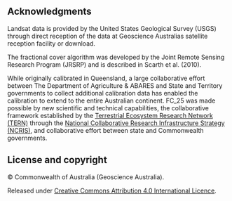 ## Acknowledgments

Landsat data is provided by the United States Geological Survey (USGS) through direct reception of the data at Geoscience Australias satellite reception facility or download. 

The fractional cover algorithm was developed by the Joint Remote Sensing Research Program (JRSRP) and is described in Scarth et al. (2010). 

While originally calibrated in Queensland, a large collaborative effort between The Department of Agriculture & ABARES and State and Territory governments to collect additional calibration data has enabled the calibration to extend to the entire Australian continent. FC\_25 was made possible by new scientific and technical capabilities, the collaborative framework established by the [Terrestrial Ecosystem Research Network (TERN)](https://www.tern.org.au/) through the [National Collaborative Research Infrastructure Strategy (NCRIS)](https://www.dese.gov.au/ncris), and collaborative effort between state and Commonwealth governments.

## License and copyright

&copy; Commonwealth of Australia (Geoscience Australia).

Released under [Creative Commons Attribution 4.0 International Licence](https://creativecommons.org/licenses/by/4.0/).


